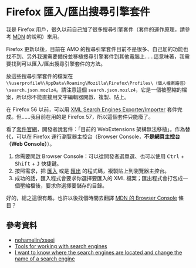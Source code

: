 # Firefox 匯入/匯出搜尋引擎套件

我是 Firefox 用戶，很久以前自己加了很多搜尋引擎套件（套件的運作原理，請參考 [MDN](https://developer.mozilla.org/zh-TW/docs/Web/OpenSearch) 的說明）來用。

Firefox 更新以後，目前在 AMO 的搜尋引擎套件目前不是很多、自己加的功能也找不到、另外我還需要備份並移植搜尋引擎套件到其他電腦上……這意味著，我需要找到可以匯入/匯出搜尋引擎套件的方法。

放這些搜尋引擎套件的檔案在 `\%userprofile%\AppData\Roaming\Mozilla\Firefox\Profiles\（個人檔案路徑）\search.json.mozlz4`。請注意這個 `search.json.mozlz4`，它是一個被壓縮的檔案，所以你不能直接用文字編輯器開啟、複製、貼上。

在 Firefox 56 以前，可以用 [XML Search Engines Exporter/Importer](https://addons.mozilla.org/zh-TW/firefox/addon/search-engines-export-import/) 套件完成。但……我目前在用的是 Firefox 57，所以這個套件只能廢了。

看了[套件官網](https://github.com/nohamelin/xseei)，開發者說套件：「目前的 WebExtensions 架構無法移植」。作為替代，可以在 Firefox 運行瀏覽器主控台（Browser Console，**不是網頁主控台（Web Console）**）。

1. 你需要開啟 Browser Console：可以從開發者選單選、也可以使用 <kbd>Ctrl</kbd> + <kbd>Shift</kbd> + <kbd>J</kbd> 快捷鍵。
2. 按照需求，把 [匯入](https://gist.github.com/nohamelin/8e2e1b50dc7d97044992ae981487c6ec) 或是 [匯出](https://gist.github.com/nohamelin/6af8907ca2dd90a9c870629c396c9521) 的程式碼，複製貼上到瀏覽器主控台。
3. 成功的話，匯入程式會要求你選擇要匯入的 XML 檔案；匯出程式會打包成一個壓縮檔後，要求你選擇要儲存的目錄。

好的，總之這很有趣。也許以後找個時間去翻譯 [MDN 的 Browser Console](https://developer.mozilla.org/en-US/docs/Tools/Browser_Console) 條目？

## 參考資料

* [nohamelin/xseei](https://github.com/nohamelin/xseei)
* [Tools for working with search engines](https://support.mozilla.org/zh-TW/questions/1157315)
* [I want to know where the search engines are located and change the name of a search engine](https://support.mozilla.org/zh-TW/questions/1120564)